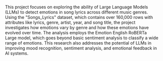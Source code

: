 This project focuses on exploring the ability of Large Language Models (LLMs) to detect emotions in song lyrics across different music genres. Using the "Songs_Lyrics" dataset, which contains over 160,000 rows with attributes like lyrics, genre, artist, year, and song title, the project investigates how emotions vary by genre and how these emotions have evolved over time. The analysis employs the Emotion English RoBERTa Large model, which goes beyond basic sentiment analysis to classify a wide range of emotions. This research also addresses the potential of LLMs in improving mood recognition, sentiment analysis, and emotional feedback in AI systems.
